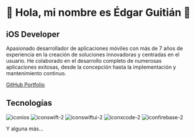#  Hola, mi nombre es Édgar Guitián 👋

## iOS Developer

Apasionado desarrollador de aplicaciones móviles con más de 7 años de experiencia en la creación de soluciones innovadoras y centradas en el usuario. He colaborado en el desarrollo completo de numerosas aplicaciones exitosas, desde la concepción hasta la implementación y mantenimiento continuo. 

[GitHub Portfolio](https://github.com/edgarguitian/iOS-Developer-Portfolio/)

## Tecnologías

![iconios](https://github.com/edgarguitian/edgarguitian/assets/6595032/035bf56c-285b-40e3-9543-36f07920ff3f)
![iconswift-2](https://github.com/edgarguitian/edgarguitian/assets/6595032/d25d2009-502d-4e54-a834-2b08d1cede70)
![iconswiftui-2](https://github.com/edgarguitian/edgarguitian/assets/6595032/f76711d6-1267-4f93-9bf1-0ebfc80e6a5b)
![iconxcode-2](https://github.com/edgarguitian/edgarguitian/assets/6595032/b330e8c5-0f6c-4624-9970-2482e4830383)
![iconfirebase-2](https://github.com/edgarguitian/edgarguitian/assets/6595032/d71c1606-5167-4663-be61-8ec8c4bfa9c3)



Y alguna más...

